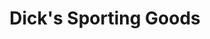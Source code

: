 ---
title: "Dick's Sporting Goods"
url: /columbus/dicks-sporting-goods-easton-gateway-drive/
shop: sports
---